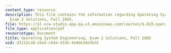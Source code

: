```yaml
---
content_type: resource
description: This file contains the information regarding Operating System Engineering,
  Exam 2 Solutions, Fall 2005.
file: https://ol-ocw-studio-app-qa.s3.amazonaws.com/courses/6-828-operating-system-engineering-fall-2012/d3112ca6cba5cb4a41d24a9de34e3b55_MIT6_828F12_q05_2_sol.pdf
file_type: application/pdf
resourcetype: Document
title: Operating System Engineering, Exam 2 Solutions, Fall 2005
uid: d3112ca6-cba5-cb4a-41d2-4a9de34e3b55
---
```

